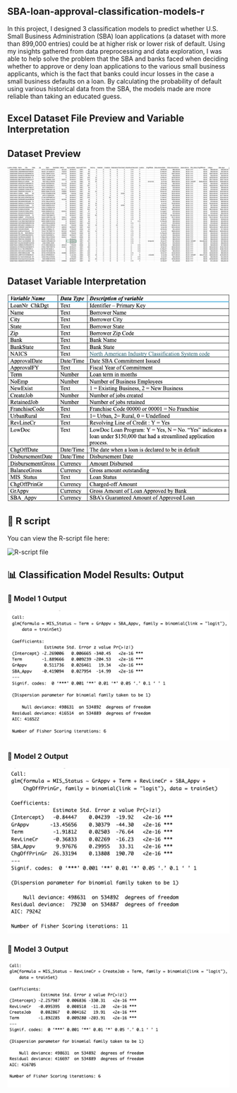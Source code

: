 ## SBA-loan-approval-classification-models-r
In this project, I designed 3 classification models to predict whether U.S. Small Business Administration (SBA) loan applications (a dataset with more than 899,000 entries) could be at higher risk or lower risk of default. Using my insights gathered from data preprocessing and data exploration, I was able to help solve the problem that the SBA and banks faced when deciding whether to approve or deny loan applications to the various small business applicants, which is the fact that banks could incur losses in the case a small business defaults on a loan. By calculating the probability of default using various historical data from the SBA, the models made are more reliable than taking an educated guess.

## Excel Dataset File Preview and Variable Interpretation

## Dataset Preview
![SBA Loan Applications Dataset Preview](./SBALoanExcelDatasetPreview.png)

## Dataset Variable Interpretation
![SBA Loan Applications Dataset Variables](./SBALoanDatasetVariableInterpretation.png)
## 📘 R script
You can view the R-script file here:

![R-script file](./SBALoanApprovalProjectScript.R)

## 📊 Classification Model Results: Output

### 🎯 Model 1 Output
![Model 1 Output](Model1Output.png)

### 🎯 Model 2 Output
![Model 2 Output](Model2Output.png)

### 🎯 Model 3 Output
![Model 3 Output](Model3Output.png)

